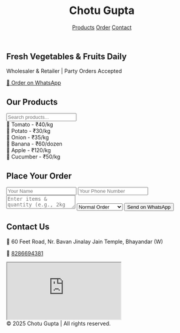 
<!DOCTYPE html>
<html lang="en">
<head>
  <meta charset="UTF-8" />
  <meta name="viewport" content="width=device-width, initial-scale=1.0" />
  <title>Chotu Gupta — Vegetables & Fruits</title>
  <script src="https://cdn.tailwindcss.com"></script>
  <script src="https://cdnjs.cloudflare.com/ajax/libs/scrollreveal/4.0.9/scrollreveal.min.js"></script>
</head>
<body class="bg-green-50 text-gray-800">
  <!-- Navbar -->
  <header class="bg-green-700 text-white p-4 flex justify-between items-center sticky top-0 shadow z-50">
    <h1 class="text-2xl font-bold">Chotu Gupta</h1>
    <nav class="space-x-4">
      <a href="#products" class="hover:underline">Products</a>
      <a href="#order" class="hover:underline">Order</a>
      <a href="#contact" class="hover:underline">Contact</a>
    </nav>
  </header>

  <!-- Hero Section -->
  <section class="bg-green-100 p-8 text-center">
    <h2 class="text-3xl font-bold mb-4">Fresh Vegetables & Fruits Daily</h2>
    <p class="mb-4">Wholesaler & Retailer | Party Orders Accepted</p>
    <a href="https://wa.me/918286694381" class="bg-green-700 text-white px-6 py-3 rounded-lg shadow hover:bg-green-800">📲 Order on WhatsApp</a>
  </section>

  <!-- Products Section -->
  <section id="products" class="p-6">
    <h2 class="text-2xl font-semibold mb-4">Our Products</h2>
    <input type="text" id="searchBox" placeholder="Search products..." class="border p-2 rounded w-full mb-4">
    <div id="productList" class="grid grid-cols-2 md:grid-cols-4 gap-4">
      <div class="bg-white p-4 rounded shadow">🍅 Tomato - ₹40/kg</div>
      <div class="bg-white p-4 rounded shadow">🥔 Potato - ₹30/kg</div>
      <div class="bg-white p-4 rounded shadow">🧅 Onion - ₹35/kg</div>
      <div class="bg-white p-4 rounded shadow">🍌 Banana - ₹60/dozen</div>
      <div class="bg-white p-4 rounded shadow">🍎 Apple - ₹120/kg</div>
      <div class="bg-white p-4 rounded shadow">🥒 Cucumber - ₹50/kg</div>
    </div>
  </section>

  <!-- Order Form -->
  <section id="order" class="p-6 bg-green-100">
    <h2 class="text-2xl font-semibold mb-4">Place Your Order</h2>
    <form id="orderForm" class="space-y-4">
      <input type="text" placeholder="Your Name" class="border p-2 rounded w-full" required>
      <input type="text" placeholder="Your Phone Number" class="border p-2 rounded w-full" required>
      <textarea placeholder="Enter items & quantity (e.g., 2kg Tomato, 1 dozen Banana)" class="border p-2 rounded w-full" required></textarea>
      <select class="border p-2 rounded w-full">
        <option>Normal Order</option>
        <option>Party/Bulk Order</option>
      </select>
      <button type="submit" class="bg-green-700 text-white px-6 py-2 rounded-lg">Send on WhatsApp</button>
    </form>
  </section>

  <!-- Contact Section -->
  <section id="contact" class="p-6">
    <h2 class="text-2xl font-semibold mb-4">Contact Us</h2>
    <p>📍 60 Feet Road, Nr. Bavan Jinalay Jain Temple, Bhayandar (W)</p>
    <p>📱 <a href="tel:+918286694381" class="text-green-700">8286694381</a></p>
    <iframe class="mt-4 w-full h-64 rounded" src="https://www.google.com/maps?q=60+Feet+Road,+Bhayandar+West&output=embed"></iframe>
  </section>

  <!-- Footer -->
  <footer class="bg-green-700 text-white text-center p-4 mt-6">
    &copy; 2025 Chotu Gupta | All rights reserved.
  </footer>

  <script>
    // Search filter for products
    document.getElementById("searchBox").addEventListener("input", function() {
      let filter = this.value.toLowerCase();
      let products = document.querySelectorAll("#productList div");
      products.forEach(p => {
        p.style.display = p.textContent.toLowerCase().includes(filter) ? "block" : "none";
      });
    });

    // WhatsApp order form handler
    document.getElementById("orderForm").addEventListener("submit", function(e) {
      e.preventDefault();
      let name = this[0].value;
      let phone = this[1].value;
      let items = this[2].value;
      let type = this[3].value;
      let message = `Hello, my name is ${name}.\nPhone: ${phone}\nOrder Type: ${type}\nItems: ${items}`;
      window.open(`https://wa.me/918286694381?text=${encodeURIComponent(message)}`, "_blank");
    });

    // Scroll reveal animations
    ScrollReveal().reveal('section', { distance: '50px', duration: 800, easing: 'ease-out', origin: 'bottom', interval: 100 });
  </script>
</body>
</html>

